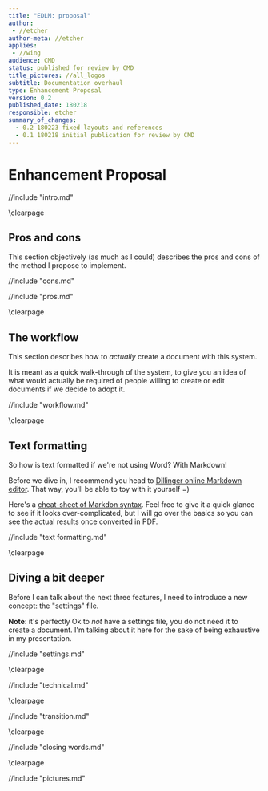 ```yaml
---
title: "EDLM: proposal"
author:
 - //etcher
author-meta: //etcher
applies:
 - //wing
audience: CMD
status: published for review by CMD
title_pictures: //all_logos
subtitle: Documentation overhaul
type: Enhancement Proposal
version: 0.2
published_date: 180218
responsible: etcher
summary_of_changes:
  - 0.2 180223 fixed layouts and references
  - 0.1 180218 initial publication for review by CMD
---
```


# Enhancement Proposal

//include "intro.md"

\clearpage

## Pros and cons

This section objectively (as much as I could) describes the pros and cons 
of the method I propose to implement.

//include "cons.md"

//include "pros.md"

\clearpage

## The workflow

This section describes how to *actually* create a document with this system.

It is meant as a quick walk-through of the system, to give you an idea of
what would actually be required of people willing to create or edit 
documents if we decide to adopt it.

//include "workflow.md"

\clearpage

## Text formatting

So how is text formatted if we're not using Word? With Markdown!

Before we dive in, I recommend you head to [Dillinger online Markdown editor](https://dillinger.io/).
That way, you'll be able to toy with it yourself =)

Here's a [cheat-sheet of Markdon syntax](https://github.com/adam-p/markdown-here/wiki/Markdown-Cheatsheet).
Feel free to give it a quick glance to see if it looks over-complicated, but I will go over the basics
so you can see the actual results once converted in PDF.

//include "text formatting.md"

\clearpage

## Diving a bit deeper

Before I can talk about the next three features, I need to introduce a new concept: the "settings" file.

**Note**: it's perfectly Ok to *not* have a settings file, you do not need it to create a document. I'm
talking about it here for the sake of being exhaustive in my presentation.

//include "settings.md"

\clearpage

//include "technical.md"

\clearpage

//include "transition.md"

\clearpage
 
//include "closing words.md"

\clearpage

//include "pictures.md"

